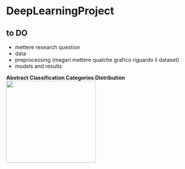 # DeepLearningProject

## to DO 
- mettere research question
- data
- preprocessing (magari mettere qualche grafico riguardo il dataset)
- models and results

**Abstract Classification Categories Distribution**
  <img src="https://github.com/marta-brasola/DeepLearningProject/assets/72508540/d8324822-ebd0-4633-989b-8dbde76eb254" width="240" height="220">

  
